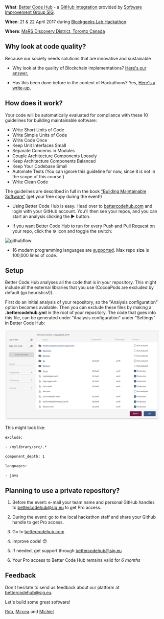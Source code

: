 **What**: [Better Code Hub](https://bettercodehub.com) - a [GitHub Integration](https://github.com/integrations/better-code-hub) provided by [Software Improvement Group SIG](https://www.sig.eu).

**When**: 21 & 22 April 2017 during [Blockgeeks Lab Hackathon](http://bglhackathon.com)

**Where**: [MaRS Discovery District, Toronto Canada](https://marsdd.com)

## Why look at code quality?

Because our society needs solutions that are innovative and sustainable

* Why look at the quality of Blockchain implementations? [Here's our answer.](https://medium.com/@jstvssr/why-blockchain-needs-future-proof-code-cb09b39175e1#.bqfmcig55)

* Has this been done before in the context of Hackathons? Yes, [Here's a write-up.](https://medium.com/softwareimprovementgroup/how-a-hackathon-appreciates-quality-code-bd1bdb8b3479)


## How does it work?

Your code will be automatically evaluated for compliance with these 10 guidelines for building maintainable software:

* Write Short Units of Code
* Write Simple Units of Code
* Write Code Once
* Keep Unit Interfaces Small
* Separate Concerns in Modules
* Couple Architecture Components Loosely
* Keep Architecture Components Balanced
* Keep Your Codebase Small
* Automate Tests (You can ignore this guideline for now, since it is not in the scope of this course.)
* Write Clean Code

The guidelines are described in full in the book [“Building Maintainable Software”](http://shop.oreilly.com/product/0636920049159.do) (get your free copy during the event!)

* Using Better Code Hub is easy. Head over to [bettercodehub.com](https://bettercodehub.com) and login with your GitHub account. You'll then see your repos, and you can start an analysis clicking the ▶️ button. 

* If you want Better Code Hub to run for every Push and Pull Request on your repo, click the ⚙ icon and toggle the switch:

![githubflow](https://cdn-images-1.medium.com/max/720/1*N4wz389i80UbXKnjSp_QoA.png "Activate GitHub flow")

* 16 modern programming languages are [supported](https://bettercodehub.com/docs/configuration-manual). Max repo size is 100,000 lines of code. 

## Setup

Better Code Hub analyses all the code that is in your repository. This might include all the external libraries that you use (CocoaPods are excluded by default (go heuristics!)).

First do an initial analysis of your repository, so the "Analysis configuration" option becomes available. Then you can exclude these files by making a **.bettercodehub.yml** in the root of your repository. The code that goes into this file, can be generated under "Analysis configuration" under "Settings" in Better Code Hub:

![BCH Config](yml.png)

This might look like:

`exclude:`

`- /mylibrary/src/.*`

`component_depth: 1`

`languages:`

`- java`


## Planning to use a private repository? 

1. Before the event: e-mail your team name and personal GitHub handles to [bettercodehub@sig.eu](mailto:bettercodehub@sig.eu) to get Pro access. 

2. During the event: go to the local hackathon staff and share your Github handle to get Pro access.

3. Go to [bettercodehub.com](https://bettercodehub.com) 

4. Improve code! 😊

5. If needed, get support through bettercodehub@sig.eu

6. Your Pro access to Better Code Hub remains valid for *6 months*




## Feedback 

Don't hesitate to send us feedback about our platform at bettercodehub@sig.eu. 

Let's build some great software!

[Rob](https://github.com/robvanderleek), [Mircea](https://github.com/mcadariu) and [Michiel](https://github.com/michielcuijpers)

